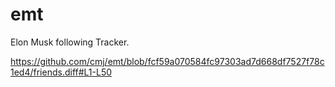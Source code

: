 # emt
Elon Musk following Tracker.

https://github.com/cmj/emt/blob/fcf59a070584fc97303ad7d668df7527f78c1ed4/friends.diff#L1-L50
